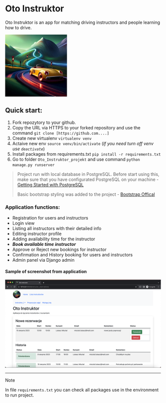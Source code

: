 # Oto Instruktor
Oto Instruktor is an app for matching driving instructors and people learning how to drive.

<img src="https://github.com/TheRizzy/Oto_Instruktor/blob/main/Oto_Instruktor_project/static/logo.jpg?raw=true" alt="Oto Instruktor" width="200"/>

## Quick start:
1. Fork repozytory to your github.
2. Copy the URL via HTTPS to your forked repository and use the command `git clone [https://github.com....]`
3. Create new virtualenv `virtualenv venv`
4. Actaive new env `source venv/bin/activate` (*If you need turn off venv use `deactivate`*)
5. Install packages from requirements.txt `pip install -r requirements.txt`
6. Go to folder `Oto_Instruktor_projekt` and use command `python manage.py runserver`


> Project run with local database in PostgreSQL. Before start using this, make sure that you have configurated PostgreSQL on your machine - [Getting Started with PostgreSQL](https://www.postgresql.org/docs/current/tutorial-start.html)
>
> Basic bootstrap styling was added to the project - [Bootstrap Offical ](https://getbootstrap.com/)


### Application functions:
* Registration for users and instructors
* Login view
* Listing all instructors with their detailed info
* Editing instructor profile
* Adding availability time for the instructor
* ***Book available time instructor***
* Approve or Reject new bookings for instructor
* Confirmation and History booking for users and instructors
* Admin panel via Django admin

#### Sample of screenshot from application 

<img src="https://raw.githubusercontent.com/TheRizzy/Oto_Instruktor/main/sample.png" alt="Sample screeshot" width="800"/>

***
>[!NOTE]
> In file `requirements.txt` you can check all packages use in the environment to run project.
